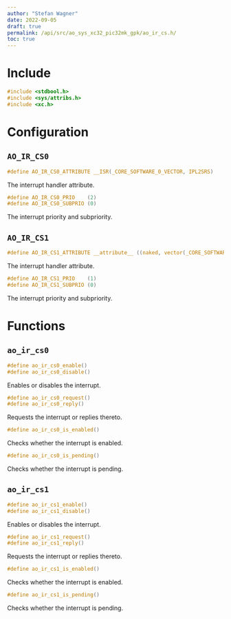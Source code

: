 ```yaml
---
author: "Stefan Wagner"
date: 2022-09-05
draft: true
permalink: /api/src/ao_sys_xc32_pic32mk_gpk/ao_ir_cs.h/
toc: true
---
```


# Include

```c
#include <stdbool.h>
#include <sys/attribs.h>
#include <xc.h>
```

# Configuration

## `AO_IR_CS0`

```c
#define AO_IR_CS0_ATTRIBUTE __ISR(_CORE_SOFTWARE_0_VECTOR, IPL2SRS)
```

The interrupt handler attribute.

```c
#define AO_IR_CS0_PRIO    (2)
#define AO_IR_CS0_SUBPRIO (0)
```

The interrupt priority and subpriority.

## `AO_IR_CS1`

```c
#define AO_IR_CS1_ATTRIBUTE __attribute__ ((naked, vector(_CORE_SOFTWARE_1_VECTOR)))
```

The interrupt handler attribute.

```c
#define AO_IR_CS1_PRIO    (1)
#define AO_IR_CS1_SUBPRIO (0)
```

The interrupt priority and subpriority.

# Functions

## `ao_ir_cs0`

```c
#define ao_ir_cs0_enable()
#define ao_ir_cs0_disable()
```

Enables or disables the interrupt.

```c
#define ao_ir_cs0_request()
#define ao_ir_cs0_reply()
```

Requests the interrupt or replies thereto.

```c
#define ao_ir_cs0_is_enabled()
```

Checks whether the interrupt is enabled.

```c
#define ao_ir_cs0_is_pending()
```

Checks whether the interrupt is pending.

## `ao_ir_cs1`

```c
#define ao_ir_cs1_enable()
#define ao_ir_cs1_disable()
```

Enables or disables the interrupt.

```c
#define ao_ir_cs1_request()
#define ao_ir_cs1_reply()
```

Requests the interrupt or replies thereto.

```c
#define ao_ir_cs1_is_enabled()
```

Checks whether the interrupt is enabled.

```c
#define ao_ir_cs1_is_pending()
```

Checks whether the interrupt is pending.

